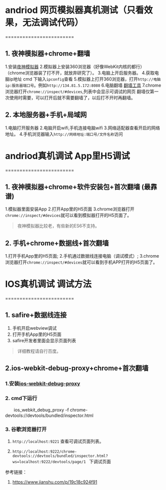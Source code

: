 
# andriod 网页模拟器真机测试（只看效果，无法调试代码）
========================

## 1. 夜神模拟器+chrome+翻墙 
1.安装[夜神模拟器](https://www.yeshen.com/)
2.模拟器上安装360浏览器（好像WebKit内核的都行）（chrome浏览器装了打不开，就放弃研究了）。
3.电脑上开启服务器。
4.获取电脑ip地址 
    cmd 下输入`ipconfig`查看
5.模拟器上打开360浏览器，打开`http://电脑ip:服务器端口号`。例如`http://134.81.5.172:8080`
6.电脑翻墙
    [翻墙工具](https://github.com/getlantern/forum/issues/4775)
7.chrome浏览器打开`chrome://inspect/#devices`,列表中会显示可调试的网页
    翻墙仅第一次使用时需要，可以打开后就不需要翻墙了，以后打不开时再翻墙。

## 2. 本地服务器+手机+局域网
1.电脑打开服务器
2.电脑开启wifi,手机连接电脑wifi
3.网络适配器查看开启的网络地址。
4.手机浏览器输入`http://网络地址:端口号/文件名称`访问


# andriod真机调试 App里H5调试
========================

## 1. 夜神模拟器+chrome+软件安装包+首次翻墙 (最靠谱)
1.模拟器里面安装App
2.打开App里的H5页面
3.chrome浏览器打开`chrome://inspect/#devices`就可以看到模拟器打开的H5页面了。
>夜神模拟器比较老，有些新的ES6不支持。

## 2. 手机+chrome+数据线+首次翻墙 
1.打开手机App里的H5页面;
2.手机通过数据线连接电脑（调试模式）;
3.chrome浏览器打开`chrome://inspect/#devices`就可以看到手机APP打开的H5页面了。


# IOS真机调试 调试方法
========================
## 1. safire+数据线连接
1. 手机开启webview调试
2. 打开手机App里的H5页面
3. safire开发者里面会显示页面列表
>详细教程请自行百度。


## 2.ios-webkit-debug-proxy+chrome+首次翻墙
### 1.安装[ios-webkit-debug-proxy](https://github.com/google/ios-webkit-debug-proxy)
### 2. cmd下运行

　　ios_webkit_debug_proxy -f chrome-devtools://devtools/bundled/inspector.html

### 3. 谷歌浏览器打开
1. `http://localhost:9221` 查看可调试页面列表。

2.  `http://localhost:9222/chrome-devtools://devtools/bundled/inspector.html?ws=localhost:9222/devtools/page/1 ` 下调试页面

参考链接：

1. https://www.jianshu.com/p/19c18c924f91


